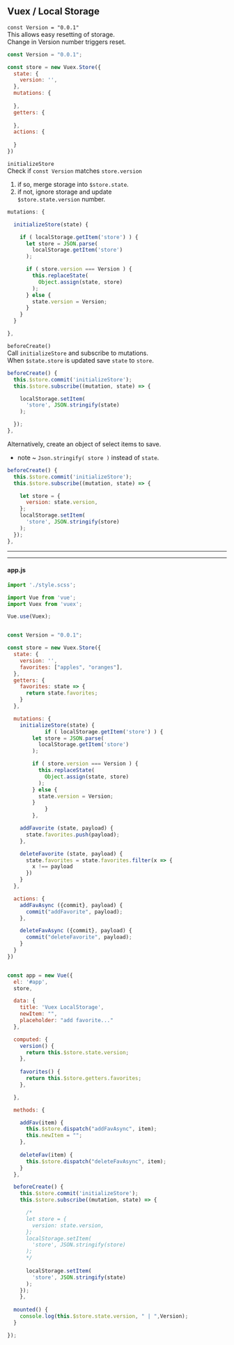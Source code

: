 ## Vuex / Local Storage  
  
`const Version = "0.0.1"`  
This allows easy resetting of storage.   
Change in Version number triggers reset. 

``` js
const Version = "0.0.1";

const store = new Vuex.Store({
  state: {
    version: '',
  },
  mutations: {
      
  },
  getters: {
      
  },
  actions: {
      
  }
})
```

  
`initializeStore`  
Check if `const Version` matches `store.version`
1. if so, merge storage into `$store.state`.
2. if not, ignore storage and update  
`$store.state.version` number.

``` js
mutations: {

  initializeStore(state) { 

    if ( localStorage.getItem('store') ) {
      let store = JSON.parse( 
        localStorage.getItem('store') 
      );

      if ( store.version === Version ) {
        this.replaceState(
          Object.assign(state, store)
        );
      } else {
        state.version = Version;
      }
    }
  }

},
```  
   
`beforeCreate()`  
Call `initializeStore` and  subscribe to mutations.  
When `$state.store` is updated save `state` to `store`.  

``` js
beforeCreate() {
  this.$store.commit('initializeStore');
  this.$store.subscribe((mutation, state) => {

    localStorage.setItem(
      'store', JSON.stringify(state)
    );

  });
},
```  

Alternatively, create an object of select items to save.  
* note ~ `Json.stringify( store )` instead of `state`.

``` js
beforeCreate() {
  this.$store.commit('initializeStore');
  this.$store.subscribe((mutation, state) => {

    let store = {
      version: state.version,
    };
    localStorage.setItem(
      'store', JSON.stringify(store)
    );
  });
},
```   
  
---
---   
#### app.js
``` js
import './style.scss';

import Vue from 'vue';
import Vuex from 'vuex';

Vue.use(Vuex);


const Version = "0.0.1";

const store = new Vuex.Store({
  state: {
    version: '',
    favorites: ["apples", "oranges"],    
  },
  getters: {
    favorites: state => {
      return state.favorites;
    }
  },

  mutations: {
    initializeStore(state) { 
			if ( localStorage.getItem('store') ) {
        let store = JSON.parse( 
          localStorage.getItem('store') 
        );

        if ( store.version === Version ) {
          this.replaceState(
            Object.assign(state, store)
          );
        } else {
          state.version = Version;
        }
			}
		},

    addFavorite (state, payload) {
      state.favorites.push(payload);
    },

    deleteFavorite (state, payload) {
      state.favorites = state.favorites.filter(x => {
        x !== payload
      })
    }
  },

  actions: {
    addFavAsync ({commit}, payload) {
      commit("addFavorite", payload);
    },

    deleteFavAsync ({commit}, payload) {
      commit("deleteFavorite", payload);
    }
  }
})


const app = new Vue({ 
  el: '#app', 
  store, 

  data: {
    title: 'Vuex LocalStorage',
    newItem: "",
    placeholder: "add favorite..."
  },

  computed: {
    version() {
      return this.$store.state.version;
    },
    
    favorites() {
      return this.$store.getters.favorites;
    },

  },

  methods: {

    addFav(item) {
      this.$store.dispatch("addFavAsync", item);
      this.newItem = "";
    },
    
    deleteFav(item) {
      this.$store.dispatch("deleteFavAsync", item);
    }
  },

  beforeCreate() {
    this.$store.commit('initializeStore');
    this.$store.subscribe((mutation, state) => {

      /*
      let store = {
        version: state.version,
      };
      localStorage.setItem(
        'store', JSON.stringify(store)
      );
      */
    
      localStorage.setItem(
        'store', JSON.stringify(state)
      );
    });
	},
  
  mounted() {
    console.log(this.$store.state.version, " | ",Version);
  }

});
```
